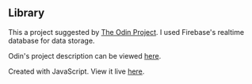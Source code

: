 <h2>Library</h2>

This a project suggested by <a href='theodinproject.com'>The Odin Project</a>. I used Firebase's realtime database for data storage. 

Odin's project description can be viewed <a href='https://www.theodinproject.com/courses/javascript/lessons/library'>here</a>.

Created with JavaScript. View it live <a href='https://bhenning83.github.io/library/'>here</a>.
